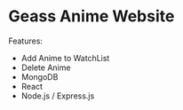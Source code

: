 # Geass Anime Website
Features:
  - Add Anime to WatchList
  - Delete Anime 
- MongoDB
- React
- Node.js / Express.js
